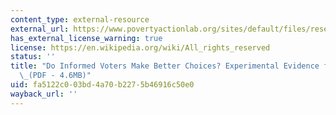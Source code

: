 ```yaml
---
content_type: external-resource
external_url: https://www.povertyactionlab.org/sites/default/files/research-paper/142%20-%20informed%20voters%20Nov2011.pdf
has_external_license_warning: true
license: https://en.wikipedia.org/wiki/All_rights_reserved
status: ''
title: "Do Informed Voters Make Better Choices? Experimental Evidence from Urban India\"\
  \_(PDF - 4.6MB)"
uid: fa5122c0-03bd-4a70-b227-5b46916c50e0
wayback_url: ''
---
```

